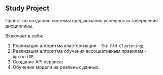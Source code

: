 ## Study Project

Проект по созданию системы предсказания успешности завершения дисциплины.

Включает в себя:
1. Реализация алгоритма кластеризации - `The PAM Clustering`;
2. Реализация алгоритма обучения ассоциативным правилам - `AprioriDP`;
3. Создание API сервиса;
4. Обучение модели на реальных данных.
